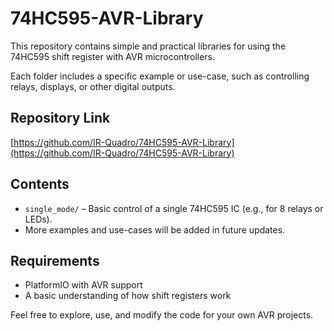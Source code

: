 # 74HC595-AVR-Library

This repository contains simple and practical libraries for using the 74HC595 shift register with AVR microcontrollers.

Each folder includes a specific example or use-case, such as controlling relays, displays, or other digital outputs.

## Repository Link

[https://github.com/IR-Quadro/74HC595-AVR-Library](https://github.com/IR-Quadro/74HC595-AVR-Library)

## Contents

- `single_mode/` – Basic control of a single 74HC595 IC (e.g., for 8 relays or LEDs).
- More examples and use-cases will be added in future updates.

## Requirements

- PlatformIO with AVR support
- A basic understanding of how shift registers work

Feel free to explore, use, and modify the code for your own AVR projects.
